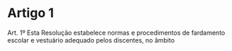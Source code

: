 # Artigo 1

Art. 1º Esta Resolução estabelece normas e procedimentos de fardamento escolar e vestuário adequado pelos discentes, no âmbito
